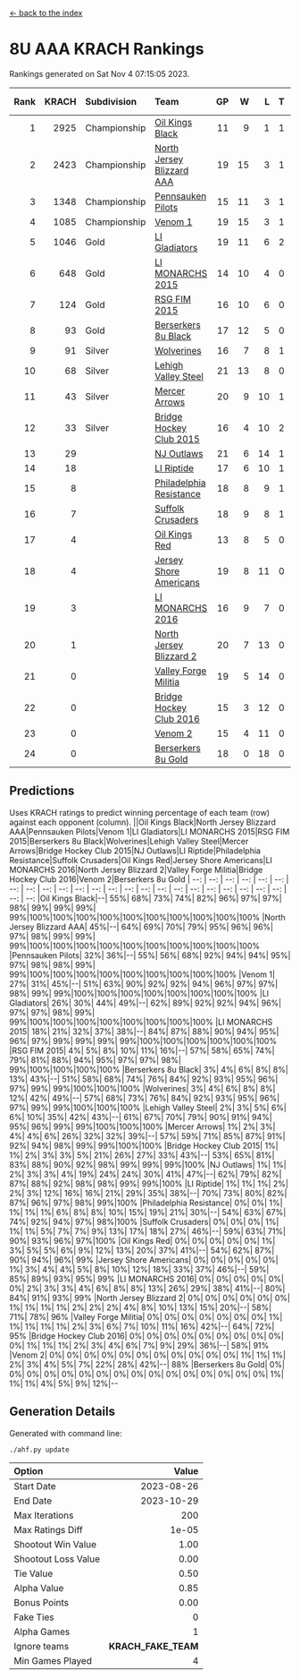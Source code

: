 [<- back to the index](readme.md)
# 8U AAA KRACH Rankings
Rankings generated on Sat Nov  4 07:15:05 2023.

Rank|KRACH|Subdivision|Team|GP|W|L|T|OTW|OTL|SoS|Exp Wins|Win Diff
---:|---:|:---|:---|---:|---:|---:|---:|---:|---:|---:|---:|---:
1|2925|Championship|[Oil Kings Black](https://gamesheetstats.com/seasons/3659/teams/140206/schedule)|11|9|1|1|1|0|589|10.3|-0.0
2|2423|Championship|[North Jersey Blizzard AAA](https://gamesheetstats.com/seasons/3659/teams/140205/schedule)|19|15|3|1|0|0|682|16.3|-0.0
3|1348|Championship|[Pennsauken Pilots](https://gamesheetstats.com/seasons/3659/teams/140208/schedule)|15|11|3|1|0|0|634|12.3|-0.0
4|1085|Championship|[Venom 1](https://gamesheetstats.com/seasons/3659/teams/140213/schedule)|19|15|3|1|1|1|548|16.3|-0.0
5|1046|Gold|[LI Gladiators](https://gamesheetstats.com/seasons/3659/teams/140201/schedule)|19|11|6|2|0|0|1137|12.8|-0.0
6|648|Gold|[LI MONARCHS 2015](https://gamesheetstats.com/seasons/3659/teams/140198/schedule)|14|10|4|0|0|0|584|10.8|-0.0
7|124|Gold|[RSG FIM 2015](https://gamesheetstats.com/seasons/3659/teams/140210/schedule)|16|10|6|0|0|1|443|10.8|-0.0
8|93|Gold|[Berserkers 8u Black](https://gamesheetstats.com/seasons/3659/teams/140192/schedule)|17|12|5|0|0|0|127|12.9|0.0
9|91|Silver|[Wolverines](https://gamesheetstats.com/seasons/3659/teams/140215/schedule)|16|7|8|1|0|0|646|8.3|-0.0
10|68|Silver|[Lehigh Valley Steel](https://gamesheetstats.com/seasons/3659/teams/140197/schedule)|21|13|8|0|1|0|416|13.9|0.0
11|43|Silver|[Mercer Arrows](https://gamesheetstats.com/seasons/3659/teams/140202/schedule)|20|9|10|1|2|0|409|10.4|0.0
12|33|Silver|[Bridge Hockey Club 2015](https://gamesheetstats.com/seasons/3659/teams/140194/schedule)|16|4|10|2|0|2|592|5.9|0.0
13|29||[NJ Outlaws](https://gamesheetstats.com/seasons/3659/teams/140203/schedule)|21|6|14|1|1|2|518|7.4|0.0
14|18||[LI Riptide](https://gamesheetstats.com/seasons/3659/teams/140200/schedule)|17|6|10|1|0|0|672|7.4|0.0
15|8||[Philadelphia Resistance](https://gamesheetstats.com/seasons/3659/teams/140209/schedule)|18|8|9|1|0|0|137|9.4|0.0
16|7||[Suffolk Crusaders](https://gamesheetstats.com/seasons/3659/teams/140211/schedule)|18|9|8|1|0|0|79|10.4|0.0
17|4||[Oil Kings Red](https://gamesheetstats.com/seasons/3659/teams/140207/schedule)|13|8|5|0|0|0|16|8.9|0.0
18|4||[Jersey Shore Americans](https://gamesheetstats.com/seasons/3659/teams/140196/schedule)|19|8|11|0|0|0|129|8.9|0.0
19|3||[LI MONARCHS 2016](https://gamesheetstats.com/seasons/3659/teams/140199/schedule)|16|9|7|0|1|0|14|9.9|0.0
20|1||[North Jersey Blizzard 2](https://gamesheetstats.com/seasons/3659/teams/140204/schedule)|20|7|13|0|1|1|19|7.9|0.0
21|0||[Valley Forge Militia](https://gamesheetstats.com/seasons/3659/teams/140212/schedule)|19|5|14|0|0|1|189|5.9|0.0
22|0||[Bridge Hockey Club 2016](https://gamesheetstats.com/seasons/3659/teams/140195/schedule)|15|3|12|0|0|0|12|3.9|0.0
23|0||[Venom 2](https://gamesheetstats.com/seasons/3659/teams/140214/schedule)|15|4|11|0|0|0|6|4.9|0.0
24|0||[Berserkers 8u Gold](https://gamesheetstats.com/seasons/3659/teams/140193/schedule)|18|0|18|0|0|0|9|0.9|0.0

## Predictions
Uses KRACH ratings to predict winning percentage of each team (row) against each opponent (column).
||Oil Kings Black|North Jersey Blizzard AAA|Pennsauken Pilots|Venom 1|LI Gladiators|LI MONARCHS 2015|RSG FIM 2015|Berserkers 8u Black|Wolverines|Lehigh Valley Steel|Mercer Arrows|Bridge Hockey Club 2015|NJ Outlaws|LI Riptide|Philadelphia Resistance|Suffolk Crusaders|Oil Kings Red|Jersey Shore Americans|LI MONARCHS 2016|North Jersey Blizzard 2|Valley Forge Militia|Bridge Hockey Club 2016|Venom 2|Berserkers 8u Gold
| --: | --: | --: | --: | --: | --: | --: | --: | --: | --: | --: | --: | --: | --: | --: | --: | --: | --: | --: | --: | --: | --: | --: | --: | --: 
|Oil Kings Black|--| 55%| 68%| 73%| 74%| 82%| 96%| 97%| 97%| 98%| 99%| 99%| 99%| 99%|100%|100%|100%|100%|100%|100%|100%|100%|100%|100%
|North Jersey Blizzard AAA| 45%|--| 64%| 69%| 70%| 79%| 95%| 96%| 96%| 97%| 98%| 99%| 99%| 99%|100%|100%|100%|100%|100%|100%|100%|100%|100%|100%
|Pennsauken Pilots| 32%| 36%|--| 55%| 56%| 68%| 92%| 94%| 94%| 95%| 97%| 98%| 98%| 99%| 99%|100%|100%|100%|100%|100%|100%|100%|100%|100%
|Venom 1| 27%| 31%| 45%|--| 51%| 63%| 90%| 92%| 92%| 94%| 96%| 97%| 97%| 98%| 99%| 99%|100%|100%|100%|100%|100%|100%|100%|100%
|LI Gladiators| 26%| 30%| 44%| 49%|--| 62%| 89%| 92%| 92%| 94%| 96%| 97%| 97%| 98%| 99%| 99%|100%|100%|100%|100%|100%|100%|100%|100%
|LI MONARCHS 2015| 18%| 21%| 32%| 37%| 38%|--| 84%| 87%| 88%| 90%| 94%| 95%| 96%| 97%| 99%| 99%| 99%| 99%|100%|100%|100%|100%|100%|100%
|RSG FIM 2015|  4%|  5%|  8%| 10%| 11%| 16%|--| 57%| 58%| 65%| 74%| 79%| 81%| 88%| 94%| 95%| 97%| 97%| 98%| 99%|100%|100%|100%|100%
|Berserkers 8u Black|  3%|  4%|  6%|  8%|  8%| 13%| 43%|--| 51%| 58%| 68%| 74%| 76%| 84%| 92%| 93%| 95%| 96%| 97%| 99%| 99%|100%|100%|100%
|Wolverines|  3%|  4%|  6%|  8%|  8%| 12%| 42%| 49%|--| 57%| 68%| 73%| 76%| 84%| 92%| 93%| 95%| 96%| 97%| 99%| 99%|100%|100%|100%
|Lehigh Valley Steel|  2%|  3%|  5%|  6%|  6%| 10%| 35%| 42%| 43%|--| 61%| 67%| 70%| 79%| 90%| 91%| 94%| 95%| 96%| 99%| 99%|100%|100%|100%
|Mercer Arrows|  1%|  2%|  3%|  4%|  4%|  6%| 26%| 32%| 32%| 39%|--| 57%| 59%| 71%| 85%| 87%| 91%| 92%| 94%| 98%| 99%| 99%|100%|100%
|Bridge Hockey Club 2015|  1%|  1%|  2%|  3%|  3%|  5%| 21%| 26%| 27%| 33%| 43%|--| 53%| 65%| 81%| 83%| 88%| 90%| 92%| 98%| 99%| 99%| 99%|100%
|NJ Outlaws|  1%|  1%|  2%|  3%|  3%|  4%| 19%| 24%| 24%| 30%| 41%| 47%|--| 62%| 79%| 82%| 87%| 88%| 92%| 98%| 98%| 99%| 99%|100%
|LI Riptide|  1%|  1%|  1%|  2%|  2%|  3%| 12%| 16%| 16%| 21%| 29%| 35%| 38%|--| 70%| 73%| 80%| 82%| 87%| 96%| 97%| 98%| 99%|100%
|Philadelphia Resistance|  0%|  0%|  1%|  1%|  1%|  1%|  6%|  8%|  8%| 10%| 15%| 19%| 21%| 30%|--| 54%| 63%| 67%| 74%| 92%| 94%| 97%| 98%|100%
|Suffolk Crusaders|  0%|  0%|  0%|  1%|  1%|  1%|  5%|  7%|  7%|  9%| 13%| 17%| 18%| 27%| 46%|--| 59%| 63%| 71%| 90%| 93%| 96%| 97%|100%
|Oil Kings Red|  0%|  0%|  0%|  0%|  0%|  1%|  3%|  5%|  5%|  6%|  9%| 12%| 13%| 20%| 37%| 41%|--| 54%| 62%| 87%| 90%| 94%| 96%| 99%
|Jersey Shore Americans|  0%|  0%|  0%|  0%|  0%|  1%|  3%|  4%|  4%|  5%|  8%| 10%| 12%| 18%| 33%| 37%| 46%|--| 59%| 85%| 89%| 93%| 95%| 99%
|LI MONARCHS 2016|  0%|  0%|  0%|  0%|  0%|  0%|  2%|  3%|  3%|  4%|  6%|  8%|  8%| 13%| 26%| 29%| 38%| 41%|--| 80%| 84%| 91%| 93%| 99%
|North Jersey Blizzard 2|  0%|  0%|  0%|  0%|  0%|  0%|  1%|  1%|  1%|  1%|  2%|  2%|  2%|  4%|  8%| 10%| 13%| 15%| 20%|--| 58%| 71%| 78%| 96%
|Valley Forge Militia|  0%|  0%|  0%|  0%|  0%|  0%|  0%|  1%|  1%|  1%|  1%|  1%|  2%|  3%|  6%|  7%| 10%| 11%| 16%| 42%|--| 64%| 72%| 95%
|Bridge Hockey Club 2016|  0%|  0%|  0%|  0%|  0%|  0%|  0%|  0%|  0%|  0%|  1%|  1%|  1%|  2%|  3%|  4%|  6%|  7%|  9%| 29%| 36%|--| 58%| 91%
|Venom 2|  0%|  0%|  0%|  0%|  0%|  0%|  0%|  0%|  0%|  0%|  0%|  1%|  1%|  1%|  2%|  3%|  4%|  5%|  7%| 22%| 28%| 42%|--| 88%
|Berserkers 8u Gold|  0%|  0%|  0%|  0%|  0%|  0%|  0%|  0%|  0%|  0%|  0%|  0%|  0%|  0%|  0%|  0%|  1%|  1%|  1%|  4%|  5%|  9%| 12%|--

## Generation Details

Generated with command line:
```
./ahf.py update
```

| Option | Value |
| :----- | ----: |
| Start Date | 2023-08-26 |
| End Date | 2023-10-29 |
| Max Iterations | 200 |
| Max Ratings Diff | 1e-05 |
| Shootout Win Value | 1.00 |
| Shootout Loss Value | 0.00 |
| Tie Value | 0.50 |
| Alpha Value | 0.85 |
| Bonus Points | 0.00 |
| Fake Ties | 0 |
| Alpha Games | 1 |
| Ignore teams | __KRACH_FAKE_TEAM__ |
| Min Games Played | 4 |

